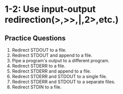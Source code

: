 # 1-2: Use input-output redirection(>,>>,|,2>,etc.)

## Practice Questions
1. Redirect STDOUT to a file.
1. Redirect STDOUT and append to a file.
1. Pipe a program's output to a different program.
1. Redirect STDERR to a file.
1. Redirect STDERR and append to a file.
1. Redirect STDERR and STDOUT to a single file.
1. Redirect STDERR and STDOUT to a separate files.
1. Redirect STDIN to a file.
